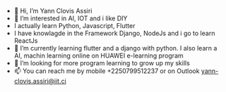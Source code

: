 - 👋 Hi, I’m Yann Clovis Assiri
- 👀 I’m interested in AI, IOT and i like DIY
- I actually learn Python, Javascript, Flutter 
- I have knowlagde in the Framework Django, NodeJs and i go to learn ReactJs
- 🌱 I’m currently learning flutter and a django with python. I also learn a AI, machin learning online on HUAWEI e-learning program
- 💞️ I’m looking for more program learning to grow up my skills 
- 📫 You can reach me by mobile +2250799512237 or on Outlook yann-clovis.assiri@iit.ci

